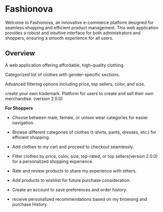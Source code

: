 # Fashionova

Welcome to Fashionova, an innovative e-commerce platform designed for seamless shopping and efficient product management. This web application provides a robust and intuitive interface for both administrators and shoppers, ensuring a smooth experience for all users.

## Overview

A web application offering affordable, high-quality clothing.

Categorized list of clothes with gender-specific sections.

Advanced filtering options including price, top sellers, color, and size.

create your own trademark. Platform for users to create and sell their own merchandise. (version 2.0.0)

**For Shoppers**

- Choose between male, female, or unisex wear categories for easier navigation.

- Browse different categories of clothes (t-shirts, pants, dresses, etc.) for efficient shopping.

- Add clothes to my cart and proceed to checkout seamlessly.

- Filter clothes by price, color, size, top-rated, or top sellers(version 2.0.0) for a personalized shopping experience.

- Rate and review products to share my experience with others.

- Add products to wishlist for future purchase consideration.

- Create an account to save preferences and order history.

- receive personalized recommendations based on my browsing and purchase History.
